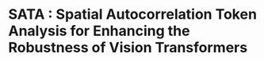 # SATA : Spatial Autocorrelation Token Analysis for Enhancing the Robustness of Vision Transformers
